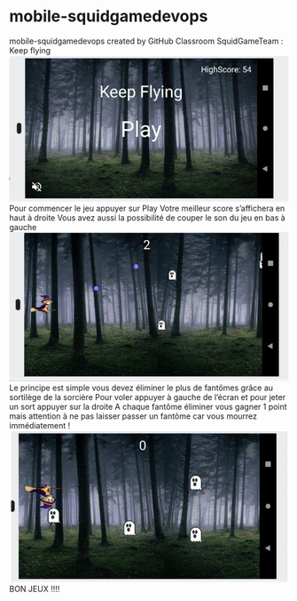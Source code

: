 # mobile-squidgamedevops
mobile-squidgamedevops created by GitHub Classroom
                  SquidGameTeam :
                   Keep flying
         ![](Capture1.png)
     Pour commencer le jeu appuyer sur Play
     Votre meilleur score s’affichera en haut à droite
     Vous avez aussi la possibilité de couper le son du jeu en bas à gauche
        ![](Capture2.png)
     Le principe est simple vous devez éliminer le plus de fantômes grâce au sortilège de la sorcière Pour voler appuyer 
     à gauche de l’écran et pour jeter un sort appuyer sur la droite
     A chaque fantôme éliminer vous gagner 1 point mais attention à ne pas laisser passer un fantôme car vous mourrez immédiatement !
       ![](Capture3.png)
     BON JEUX !!!!
